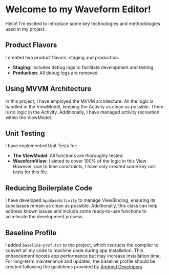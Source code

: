 
# Welcome to my Waveform Editor!

Hello! I'm excited to introduce some key technologies and methodologies used in my project.


## Product Flavors

I created two product flavors: staging and production.

-   **Staging**: Includes debug logs to facilitate development and testing.
-   **Production**: All debug logs are removed.

## Using MVVM Architecture

In this project, I have employed the MVVM architecture. All the logic is handled in the ViewModel, keeping the Activity as clean as possible. There is no logic in the Activity. Additionally, I have managed activity recreation within the ViewModel.

## Unit Testing

I have implemented Unit Tests for:

-   **The ViewModel**: All functions are thoroughly tested.
-   **WaveformView**: I aimed to cover 100% of the logic in this View. However, due to time constraints, I have only created some key unit tests for this file.


## Reducing Boilerplate Code

I have developed `AppBaseActivity` to manage ViewBinding, ensuring its subclasses remain as clean as possible. Additionally, this class can help address known issues and include some ready-to-use functions to accelerate the development process.

## Baseline Profile

I added `baseline-prof.txt` to the project, which instructs the compiler to convert all my code to machine code during app installation. This enhancement boosts app performance but may increase installation time.
For long-term maintenance and updates, the baseline profile should be created following the guidelines provided by [Android Developers](https://developer.android.com/topic/performance/baselineprofiles/create-baselineprofile)